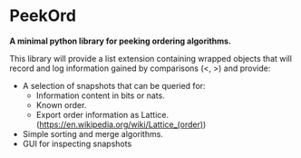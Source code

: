 # PeekOrd
**A minimal python library for peeking ordering algorithms.**

This library will provide a list extension containing wrapped objects that will record and log information gained by comparisons (<, >) and provide:
* A selection of snapshots that can be queried for:
  * Information content in bits or nats.
  * Known order.
  * Export order information as Lattice. (https://en.wikipedia.org/wiki/Lattice_(order))
* Simple sorting and merge algorithms.
* GUI for inspecting snapshots
